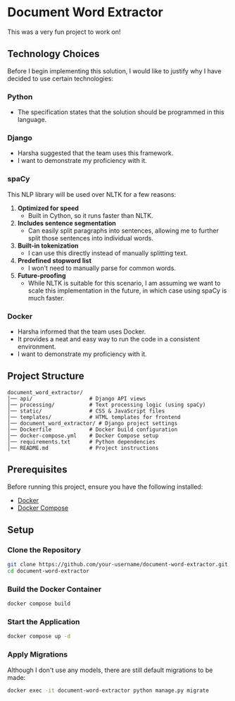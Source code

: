 # Document Word Extractor
This was a very fun project to work on!

## Technology Choices

Before I begin implementing this solution, I would like to justify why I have decided to use certain technologies:

### Python
- The specification states that the solution should be programmed in this language.

### Django
- Harsha suggested that the team uses this framework.
- I want to demonstrate my proficiency with it.

### spaCy
This NLP library will be used over NLTK for a few reasons:

1. **Optimized for speed**  
   - Built in Cython, so it runs faster than NLTK.
2. **Includes sentence segmentation**  
   - Can easily split paragraphs into sentences, allowing me to further split those sentences into individual words.
3. **Built-in tokenization**  
   - I can use this directly instead of manually splitting text.
4. **Predefined stopword list**  
   - I won't need to manually parse for common words.
5. **Future-proofing**  
   - While NLTK is suitable for this scenario, I am assuming we want to scale this implementation in the future, in which case using spaCy is much faster.
  
### Docker
 - Harsha informed that the team uses Docker.
 - It provides a neat and easy way to run the code in a consistent environment.
 - I want to demonstrate my proficiency with it.


## Project Structure

```
document_word_extractor/
│── api/                  # Django API views
│── processing/           # Text processing logic (using spaCy)
│── static/               # CSS & JavaScript files
│── templates/            # HTML templates for frontend
│── document_word_extractor/ # Django project settings
│── Dockerfile            # Docker build configuration
│── docker-compose.yml    # Docker Compose setup
│── requirements.txt      # Python dependencies
│── README.md             # Project instructions
```

## Prerequisites

Before running this project, ensure you have the following installed:

- [Docker](https://docs.docker.com/get-docker/)
- [Docker Compose](https://docs.docker.com/compose/install/)

## Setup

### Clone the Repository

```sh
git clone https://github.com/your-username/document-word-extractor.git
cd document-word-extractor
```

### Build the Docker Container

```sh
docker compose build
```

### Start the Application

```sh
docker compose up -d
```

### Apply Migrations

Although I don't use any models, there are still default migrations to be made:

```sh
docker exec -it document-word-extractor python manage.py migrate
```

